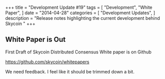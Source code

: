 +++
title = "Development Update #19"
tags = [
    "Development",
    "White Paper",
]
date = "2014-04-28"
categories = [
    "Development Updates",
]
description = "Release notes highlighting the current development behind Skycoin  "
+++

## White Paper is Out

First Draft of Skycoin Distributed Consensus White paper is on Github

https://github.com/skycoin/whitepapers

We need feedback. I feel like it should be trimmed down a bit.
